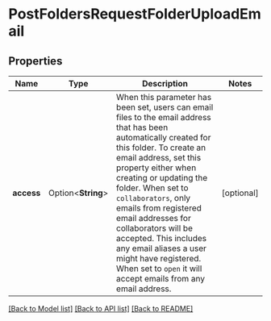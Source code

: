 # PostFoldersRequestFolderUploadEmail

## Properties

Name | Type | Description | Notes
------------ | ------------- | ------------- | -------------
**access** | Option<**String**> | When this parameter has been set, users can email files to the email address that has been automatically created for this folder.  To create an email address, set this property either when creating or updating the folder.  When set to `collaborators`, only emails from registered email addresses for collaborators will be accepted. This includes any email aliases a user might have registered.  When set to `open` it will accept emails from any email address. | [optional]

[[Back to Model list]](../README.md#documentation-for-models) [[Back to API list]](../README.md#documentation-for-api-endpoints) [[Back to README]](../README.md)



